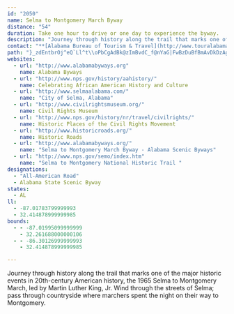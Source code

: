 ```yaml
---
id: "2050"
name: Selma to Montgomery March Byway
distance: "54"
duration: Take one hour to drive or one day to experience the byway.
description: "Journey through history along the trail that marks one of the major historic events in 20th-century American history, the 1965 Selma to Montgomery March, led by Martin Luther King, Jr. Wind through the streets of Selma; pass through countryside where marchers spent the night on their way to Montgomery."
contact: "**[Alabama Bureau of Tourism & Travel](http://www.touralabama.org)**  \r\n 334-242-4494  \r\n 1-800-ALABAMA  \r\n\r\n**[Visit Selma, Alabama](http://www.selmaalabama.com/)**   \r\n 800-45-SELMA  \r\n [Send E-mail](mailto:mailto:info@selmaalabama.com)  \r\n\r\n**Selma to Montgomery March Byway**  \r\n 334-875-5894  \r\n [Send E-mail](mailto:lourettaWimberly@aol.com)  \r\n\r\n"
path: "}_zdEntbrOj^eQ`Ll^t\\oPbCgAdBk@zImBvdC_f@nYaG|FwBzDuBfBmAvDkDzAgB`DuEbDsHz@mC|P_q@xCuKnQuh@fB_GxRcl@lCgHxBgErEmHrRoWj@k@|@uAtBeCrjAi|AtNkPvb@oe@dNwNnCsEhBuEfAqFh@}FnBid@zL_eCh@aEbByGrT{l@jKwYn@kCt@}DlXiaDfBcRnBiNlBaKbCyJ~D{N|@aEh@eEXyFrB{mAj@}Kl@mH~@{IbAgH~BgMdL{i@bAmE~AeFrD}IrAeC~EgHn_AmmAlCoEhBgFn@_C~@_FzEs`@xF}b@ld@{pCpA_Fv@gB`N{TvAoD^wAlU}oAZiA~QacAv@yEdAoM|C_h@fKaiBDeLa@ws@TmFXsBbAaFf]}yAbAaF^kFDoFi@etC[ebAs@}MuTqcCw@aJi@qI_@iJUmNc@}sAKgFYgF}@yIwIan@e@mFYoFIgJRiJlCes@DoFEuFkCkbAEqFC{I^it@AqYs@acAYc~AKmFw@uMWsCc@sCwA_FiXwv@gFuLmF_L}CsH_DuGqIoRyAyCkHqLsBgEeBqE{H_We`@ylAyC{LyAuHy@mGaAeL{Buh@YmCs@kDe@sAiCoEyMiSoOkVeAqBsAmDiAsDi@uCwEw_@o@mJMeDAwIbAc\\McKs@qIg@iD{Gc^oCuPmAgNcGmy@__@cmGcAcVw@q^J]?cF@_CBeBGm@?i@?e@?aA?]oD@YMwNLkJ]gEg@}W{F{F{BmQsKcHsDwG{BgCk@c@?e_AmUcGu@sNYmFe@{^_IaAg@aAy@e@_Ao@oBa@qCAaAEaVYy^Hg@CgJU@e@BgSLyEGk}@l@Se[uPNO@[BiA@WDE}HH]iVcVYi@m@@mWgb@D[PMX]Aw@AIBOKeGu@ue@"
websites:
  - url: "http://www.alabamabyways.org"
    name: Alabama Byways
  - url: "http://www.nps.gov/history/aahistory/"
    name: Celebrating African American History and Culture
  - url: "http://www.selmaalabama.com/"
    name: "City of Selma, Alabama"
  - url: "http://www.civilrightsmuseum.org/"
    name: Civil Rights Museum
  - url: "http://www.nps.gov/history/nr/travel/civilrights/"
    name: Historic Places of the Civil Rights Movement
  - url: "http://www.historicroads.org/"
    name: Historic Roads
  - url: "http://www.alabamabyways.org/"
    name: "Selma to Montgomery March Byway - Alabama Scenic Byways"
  - url: "http://www.nps.gov/semo/index.htm"
    name: "Selma to Montgomery National Historic Trail "
designations:
  - "All-American Road"
  - Alabama State Scenic Byway
states:
  - AL
ll:
  - -87.01783799999993
  - 32.414878999999985
bounds:
  - - -87.01995099999999
    - 32.261688000000106
  - - -86.30126999999993
    - 32.414878999999985

---
```


Journey through history along the trail that marks one of the major historic events in 20th-century American history, the 1965 Selma to Montgomery March, led by Martin Luther King, Jr. Wind through the streets of Selma; pass through countryside where marchers spent the night on their way to Montgomery.
